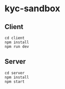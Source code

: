 # kyc-sandbox

## Client
```
cd client
npm install
npm run dev
```
## Server
```
cd server
npm install
npm start
```